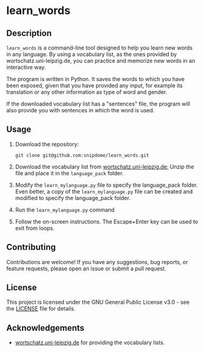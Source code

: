 # learn_words

## Description
`learn_words` is a command-line tool designed to help you learn new words in any language. By using a vocabulary list, as the ones provided by wortschatz.uni-leipzig.de, you can practice and memorize new words in an interactive way.

The program is written in Python. It saves the words to which you have been exposed, given that you have provided any input, for example its translation or any other information as type of word and gender.

If the downloaded vocabulary list has a "sentences" file, the program will also provide you with sentences in which the word is used.

## Usage
1. Download the repository:
    ```shell
    git clone git@github.com:snipdome/learn_words.git
    ```

2. Download the vocabulary list from [ wortschatz.uni-leipzig.de:](https://wortschatz.uni-leipzig.de/en/download)
    Unzip the file and place it in the `language_pack` folder.

3. Modify the `learn_mylanguage.py` file to specify the language_pack folder. Even better, a copy of the `learn_mylanguage.py` file can be created and modified to specify the language_pack folder.

2. Run the `learn_mylanguage.py` command

3. Follow the on-screen instructions. The Escape+Enter key can be used to exit from loops.

## Contributing
Contributions are welcome! If you have any suggestions, bug reports, or feature requests, please open an issue or submit a pull request.

## License
This project is licensed under the GNU General Public License v3.0 - see the [LICENSE](LICENSE) file for details.

## Acknowledgements
- [wortschatz.uni-leipzig.de](https://wortschatz.uni-leipzig.de/en/download) for providing the vocabulary lists.

